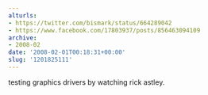 ```yaml
---
alturls:
- https://twitter.com/bismark/status/664289042
- https://www.facebook.com/17803937/posts/856463094109
archive:
- 2008-02
date: '2008-02-01T00:18:31+00:00'
slug: '1201825111'
---
```


testing graphics drivers by watching rick astley.

